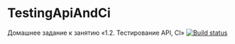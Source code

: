 # TestingApiAndCi
Домашнее задание к занятию «1.2. Тестирование API, CI»
[![Build status](https://ci.appveyor.com/api/projects/status/qyov1lhygg4rrmwe?svg=true)](https://ci.appveyor.com/project/Olga45192/testingapiandci)
